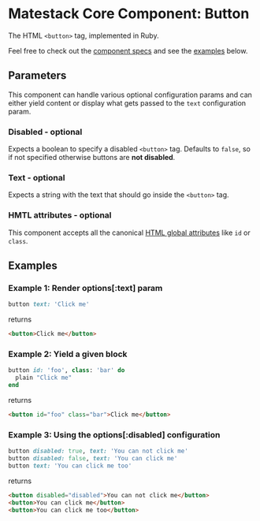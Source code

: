 # Matestack Core Component: Button

The HTML `<button>` tag, implemented in Ruby.

Feel free to check out the [component specs](/spec/usage/components/button_spec.rb) and see the [examples](#examples) below.

## Parameters
This component can handle various optional configuration params and can either yield content or display what gets passed to the `text` configuration param.

### Disabled - optional
Expects a boolean to specify a disabled `<button>` tag. Defaults to `false`, so if not specified otherwise buttons are **not disabled**.

### Text - optional
Expects a string with the text that should go inside the `<button>` tag.

### HMTL attributes - optional
This component accepts all the canonical [HTML global attributes](https://www.w3schools.com/tags/ref_standardattributes.asp) like `id` or `class`.

## Examples

### Example 1: Render options[:text] param

```ruby
button text: 'Click me'
```

returns

```html
<button>Click me</button>
```

### Example 2: Yield a given block

```ruby
button id: 'foo', class: 'bar' do
  plain "Click me"
end
```

returns

```html
<button id="foo" class="bar">Click me</button>
```

### Example 3: Using the options[:disabled] configuration

```ruby
button disabled: true, text: 'You can not click me'
button disabled: false, text: 'You can click me'
button text: 'You can click me too'
```

returns

```html
<button disabled="disabled">You can not click me</button>
<button>You can click me</button>
<button>You can click me too</button>
```
